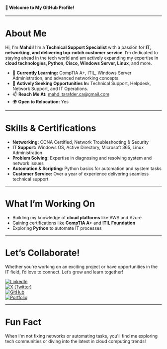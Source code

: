 #### 👋 Welcome to My GitHub Profile!  

---

# About Me  
Hi, I'm **Mahdi**! I’m a **Technical Support Specialist** with a passion for **IT, networking, and delivering top-notch customer service**. I’m dedicated to staying ahead in the tech world and am actively expanding my expertise in **cloud technologies, Python, Cisco, Windows Server, Linux**, and more.  

- 🌱 **Currently Learning:** CompTIA A+, ITIL, Windows Server Administration, and advanced networking concepts.  
- 💼 **Actively Seeking Opportunities In:** Technical Support, Helpdesk, Network Support, and IT Operations.  
- 📫 **Reach Me At:** [mahdi.tarafder.ca@gmail.com](mailto:mahdi.tarafder.ca@gmail.com)  
- 🌍 **Open to Relocation:** Yes  

---

# Skills & Certifications  
- **Networking:** CCNA Certified, Network Troubleshooting & Security  
- **IT Support:** Windows OS, Active Directory, Microsoft 365, Linux Administration  
- **Problem Solving:** Expertise in diagnosing and resolving system and network issues  
- **Automation & Scripting:** Python basics for automation and system tasks  
- **Customer Service:** Over a year of experience delivering seamless technical support  

---

# What I’m Working On  
- Building my knowledge of **cloud platforms** like AWS and Azure  
- Gaining certifications like **CompTIA A+** and **ITIL Foundation**  
- Exploring **Python** to automate IT processes  

---

# Let’s Collaborate!  
Whether you're working on an exciting project or have opportunities in the IT field, I’d love to connect. Let’s grow and learn together!  

[![LinkedIn](https://img.shields.io/badge/LinkedIn-%230077B5.svg?style=for-the-badge&logo=linkedin&logoColor=white)](https://www.linkedin.com/in/Mahdi-Tarafder/)  
[![X (Twitter)](https://img.shields.io/badge/X-%231DA1F2.svg?style=for-the-badge&logo=twitter&logoColor=white)](https://x.com/MahdiHassa73606)  
[![GitHub](https://img.shields.io/badge/GitHub-%2312100E.svg?style=for-the-badge&logo=github&logoColor=white)](https://github.com/yourgithubhandle)  
[![Portfolio](https://img.shields.io/badge/Portfolio-%23000000.svg?style=for-the-badge&logo=vercel&logoColor=white)](https://your-portfolio-link.com)  

---

# Fun Fact  
When I'm not fixing networks or automating tasks, you'll find me exploring tech communities or diving into the latest in cloud computing trends!  
